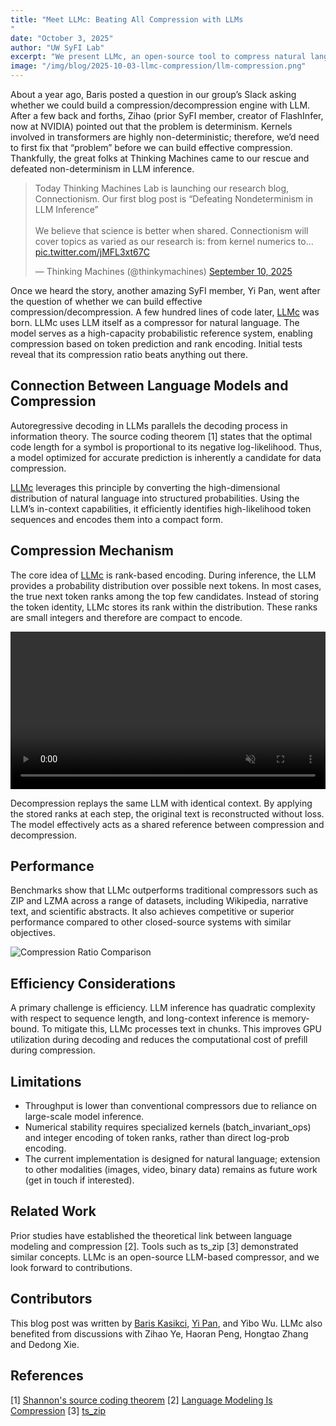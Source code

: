 ```yaml
---
title: "Meet LLMc: Beating All Compression with LLMs
"
date: "October 3, 2025"
author: "UW SyFI Lab"
excerpt: "We present LLMc, an open-source tool to compress natural language using LLMs as the world's most reference-packed dictionary."
image: "/img/blog/2025-10-03-llmc-compression/llm-compression.png"
---
```


About a year ago, Baris posted a question in our group’s Slack asking whether we could build a compression/decompression engine with LLM. After a few back and forths, Zihao (prior SyFI member, creator of FlashInfer, now at NVIDIA) pointed out that the problem is determinism. Kernels involved in transformers are highly non-deterministic; therefore, we’d need to first fix that “problem” before we can build effective compression. Thankfully, the great folks at Thinking Machines came to our rescue and defeated non-determinism in LLM inference.


<blockquote class="twitter-tweet" data-width="350" data-cards="hidden" data-conversation="none" data-align="center"><p lang="en" dir="ltr">Today Thinking Machines Lab is launching our research blog, Connectionism. Our first blog post is “Defeating Nondeterminism in LLM Inference”<br><br>We believe that science is better when shared. Connectionism will cover topics as varied as our research is: from kernel numerics to… <a href="https://t.co/jMFL3xt67C">pic.twitter.com/jMFL3xt67C</a></p>&mdash; Thinking Machines (@thinkymachines) <a href="https://twitter.com/thinkymachines/status/1965826369721623001?ref_src=twsrc%5Etfw">September 10, 2025</a></blockquote>

Once we heard the story, another amazing SyFI member, Yi Pan, went after the question of whether we can build effective compression/decompression. A few hundred lines of code later, [LLMc](https://github.com/uw-syfi/LLMc) was born. LLMc uses LLM itself as a compressor for natural language. The model serves as a high-capacity probabilistic reference system, enabling compression based on token prediction and rank encoding. Initial tests reveal that its compression ratio beats anything out there.

## Connection Between Language Models and Compression

Autoregressive decoding in LLMs parallels the decoding process in information theory. The source coding theorem [1] states that the optimal code length for a symbol is proportional to its negative log-likelihood. Thus, a model optimized for accurate prediction is inherently a candidate for data compression.

[LLMc](https://github.com/uw-syfi/LLMc) leverages this principle by converting the high-dimensional distribution of natural language into structured probabilities. Using the LLM’s in-context capabilities, it efficiently identifies high-likelihood token sequences and encodes them into a compact form.


## Compression Mechanism

The core idea of [LLMc](https://github.com/uw-syfi/LLMc) is rank-based encoding. During inference, the LLM provides a probability distribution over possible next tokens. In most cases, the true next token ranks among the top few candidates. Instead of storing the token identity, LLMc stores its rank within the distribution. These ranks are small integers and therefore are compact to encode.

<video autoplay loop muted width="100%">
  <source src="/img/blog/2025-10-03-llmc-compression/llm-compression.webm" type="video/webm">
  Your browser does not support the video tag.
</video>

Decompression replays the same LLM with identical context. By applying the stored ranks at each step, the original text is reconstructed without loss. The model effectively acts as a shared reference between compression and decompression.

## Performance

Benchmarks show that LLMc outperforms traditional compressors such as ZIP and LZMA across a range of datasets, including Wikipedia, narrative text, and scientific abstracts. It also achieves competitive or superior performance compared to other closed-source systems with similar objectives.

![Compression Ratio Comparison](/img/blog/2025-10-03-llmc-compression/output.png)

## Efficiency Considerations

A primary challenge is efficiency. LLM inference has quadratic complexity with respect to sequence length, and long-context inference is memory-bound. To mitigate this, LLMc processes text in chunks. This improves GPU utilization during decoding and reduces the computational cost of prefill during compression.

## Limitations

* Throughput is lower than conventional compressors due to reliance on large-scale model inference.
* Numerical stability requires specialized kernels (batch_invariant_ops) and integer encoding of token ranks, rather than direct log-prob encoding.
* The current implementation is designed for natural language; extension to other modalities (images, video, binary data) remains as future work (get in touch if interested).

## Related Work

Prior studies have established the theoretical link between language modeling and compression [2]. Tools such as ts_zip [3] demonstrated similar concepts. LLMc is an open-source LLM-based compressor, and we look forward to contributions.

## Contributors

This blog post was written by [Baris Kasikci](https://homes.cs.washington.edu/~baris/), [Yi Pan](https://conless.dev/), and Yibo Wu. LLMc also benefited from discussions with Zihao Ye, Haoran Peng, Hongtao Zhang and Dedong Xie.


## References

[1] [Shannon's source coding theorem](https://en.wikipedia.org/wiki/Shannon%27s_source_coding_theorem)
[2] [Language Modeling Is Compression](https://arxiv.org/abs/2309.10668)
[3] [ts_zip](https://bellard.org/ts_zip/)
